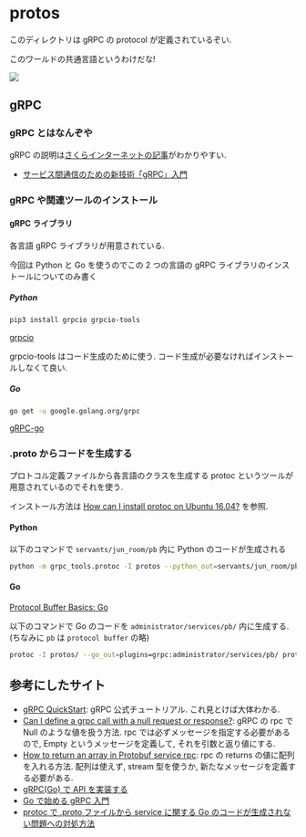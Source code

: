 # protos

このディレクトリは gRPC の protocol が定義されているぞい.

このワールドの共通言語というわけだな!

![](https://media0.giphy.com/media/xTiTnxpQ3ghPiB2Hp6/giphy.gif)

## gRPC

### gRPC とはなんぞや

gRPC の説明は[さくらインターネットの記事](https://knowledge.sakura.ad.jp/24059/)がわかりやすい.

- [サービス間通信のための新技術「gRPC」入門](https://knowledge.sakura.ad.jp/24059/)

### gRPC や関連ツールのインストール

#### gRPC ライブラリ

各言語 gRPC ライブラリが用意されている.

今回は Python と Go を使うのでこの 2 つの言語の gRPC ライブラリのインストールについてのみ書く

##### Python

```bash
pip3 install grpcio grpcio-tools
```

[grpcio](https://github.com/grpc/grpc)

grpcio-tools はコード生成のために使う. コード生成が必要なければインストールしなくて良い.

##### Go

```bash
go get -u google.golang.org/grpc
```

[gRPC-go](https://github.com/grpc/grpc-go)

### .proto からコードを生成する

プロトコル定義ファイルから各言語のクラスを生成する protoc というツールが用意されているのでそれを使う.

インストール方法は [How can I install protoc on Ubuntu 16.04?](https://askubuntu.com/questions/1072683/how-can-i-install-protoc-on-ubuntu-16-04) を参照.

#### Python

以下のコマンドで `servants/jun_room/pb` 内に Python のコードが生成される

```bash
python -m grpc_tools.protoc -I protos --python_out=servants/jun_room/pb --grpc_python_out=servants/jun_room/pb protos/*.proto
```

#### Go

[Protocol Buffer Basics: Go](https://developers.google.com/protocol-buffers/docs/gotutorial#compiling-your-protocol-buffers)

以下のコマンドで Go のコードを `administrator/services/pb/` 内に生成する. (ちなみに `pb` は `protocol buffer` の略)

```bash
protoc -I protos/ --go_out=plugins=grpc:administrator/services/pb/ protos/*.proto
```

## 参考にしたサイト

- [gRPC QuickStart](https://grpc.io/docs/quickstart/): gRPC 公式チュートリアル. これ見とけば大体わかる.
- [Can I define a grpc call with a null request or response?](https://stackoverflow.com/questions/31768665/can-i-define-a-grpc-call-with-a-null-request-or-response): gRPC の rpc で Null のような値を扱う方法. rpc では必ずメッセージを指定する必要があるので, Empty というメッセージを定義して, それを引数と返り値にする.
- [How to return an array in Protobuf service rpc](https://stackoverflow.com/questions/43167762/how-to-return-an-array-in-protobuf-service-rpc): rpc の returns の値に配列を入れる方法. 配列は使えず, stream 型を使うか, 新たなメッセージを定義する必要がある.
- [gRPC(Go) で API を実装する](https://blog.fenrir-inc.com/jp/2016/10/grpc-go.html)
- [Go で始める gRPC 入門](https://qiita.com/marnie_ms4/items/4582a1a0db363fe246f3)
- [protoc で .proto ファイルから service に関する Go のコードが生成されない問題への対処方法](https://jun-networks.hatenablog.com/entry/2020/06/23/101652)
